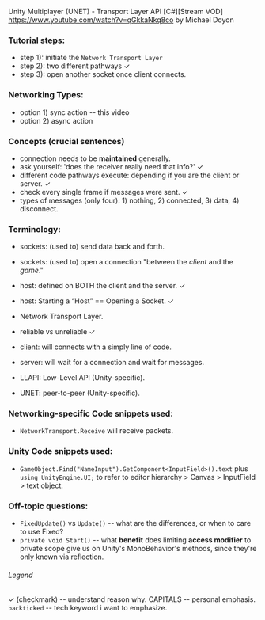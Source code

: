 Unity Multiplayer (UNET) - Transport Layer API [C#][Stream VOD]
https://www.youtube.com/watch?v=qGkkaNkq8co
by Michael Doyon

### Tutorial steps:
- step 1): initiate the `Network Transport Layer`
- step 2): two different pathways  ✓
- step 3): open another socket once client connects.


### Networking Types:
- option 1) sync action -- this video
- option 2) async action 


### Concepts (crucial sentences)
- connection needs to be **maintained** generally. 
- ask yourself: 'does the receiver really need that info?'  ✓
- different code pathways execute: depending if you are the client or server.  ✓
- check every single frame if messages were sent.  ✓
- types of messages (only four): 1) nothing, 2) connected, 3) data, 4) disconnect.


### Terminology:
- sockets: (used to) send data back and forth.
- sockets: (used to) open a connection "between the *client* and the *game*."
- host: defined on BOTH the client and the server. ✓
- host: Starting a “Host” == Opening a Socket. ✓

- Network Transport Layer.
- reliable vs unreliable  ✓
- client: will connects with a simply line of code.
- server: will wait for a connection and wait for messages.

- LLAPI: Low-Level API (Unity-specific).
- UNET: peer-to-peer (Unity-specific).

### Networking-specific Code snippets used:
- `NetworkTransport.Receive` will receive packets.


### Unity Code snippets used:
- `GameObject.Find("NameInput").GetComponent<InputField>().text` plus `using UnityEngine.UI;` to refer to editor hierarchy > Canvas > InputField > text object.


### Off-topic questions:
- `FixedUpdate()` vs `Update()` -- what are the differences, or when to care to use Fixed?
- `private void Start()` -- what **benefit** does limiting **access modifier** to private scope give us on Unity's MonoBehavior's methods, since they're only known via reflection.


###### Legend 
✓ (checkmark) -- understand reason why.
CAPITALS -- personal emphasis.
`backticked` -- tech keyword i want to emphasize.
